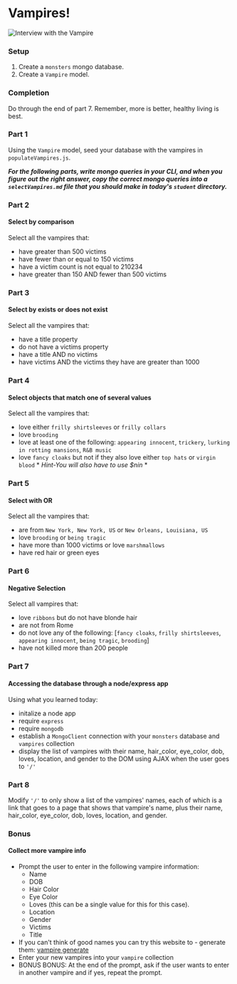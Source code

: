 # Vampires!

![Interview with the Vampire](https://mischiefmanagedsite.files.wordpress.com/2014/05/3.gif)

### Setup

1. Create a `monsters` mongo database.
2. Create a `Vampire` model.

### Completion
Do through the end of part 7. Remember, more is better, healthy living is best.

### Part 1

Using the `Vampire` model, seed your database with the vampires in `populateVampires.js`.  

***For the following parts, write mongo queries in your CLI, and when you figure out the right answer, copy the correct mongo queries into a `selectVampires.md` file that you should make in today's `student` directory.***

### Part 2
#### Select by comparison

Select all the vampires that:
  - have greater than 500 victims
  - have fewer than or equal to 150 victims
  - have a victim count is not equal to 210234
  - have greater than 150 AND fewer than 500 victims

### Part 3
#### Select by exists or does not exist
Select all the vampires that:
  - have a title property
  - do not have a victims property
  - have a title AND no victims
  - have victims AND the victims they have are greater than 1000

### Part 4
#### Select objects that match one of several values
Select all the vampires that:
  - love either `frilly shirtsleeves` or `frilly collars`
  - love `brooding`
  - love at least one of the following: `appearing innocent`, `trickery`, `lurking in rotting mansions`, `R&B music`
  - love `fancy cloaks` but not if they also love either `top hats` or `virgin blood`
    \* *Hint-You will also have to use $nin* \*

### Part 5
#### Select with OR
Select all the vampires that:
  - are from `New York, New York, US` or `New Orleans, Louisiana, US`
  - love `brooding` or `being tragic`
  - have more than 1000 victims or love `marshmallows`
  - have red hair or green eyes

### Part 6
#### Negative Selection
Select all vampires that:
  - love `ribbons` but do not have blonde hair
  - are not from Rome
  - do not love any of the following:
  [`fancy cloaks`, `frilly shirtsleeves`, `appearing innocent`, `being tragic`, `brooding`]
  - have not killed more than 200 people

### Part 7
#### Accessing the database through a node/express app
Using what you learned today:
  - initalize a node app
  - require `express`
  - require `mongodb`
  - establish a `MongoClient` connection with your `monsters` database and `vampires` collection
  - display the list of vampires with their name, hair_color, eye_color, dob, loves, location, and gender to the DOM using AJAX when the user goes to `'/'`

### Part 8
Modify `'/'` to only show a list of the vampires' names, each of which is a link that goes to a page that shows that vampire's name, plus their name, hair_color, eye_color, dob, loves, location, and gender.

### Bonus
#### Collect more vampire info

- Prompt the user to enter in the following vampire information:
  - Name
  - DOB
  - Hair Color
  - Eye Color
  - Loves (this can be a single value for this for this case).
  - Location
  - Gender
  - Victims
  - Title
- If you can't think of good names you can try this website to - generate them: [vampire generate](http://vampire.namegeneratorfun.com/)
- Enter your new vampires into your `vampire` collection
- BONUS BONUS: At the end of the prompt, ask if the user wants to enter in another vampire and if yes, repeat the prompt.
